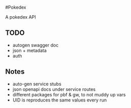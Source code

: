 #Pokedex

A pokedex API


## TODO

* autogen swagger doc
* json + metadata
* auth


## Notes

- auto-gen service stubs
- json openapi docs under service routes
- different packages for pbf & gw, to not muddy up vars
- UID is reproduces the same values every run
